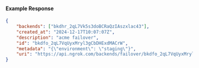 <!-- Code generated for API Clients. DO NOT EDIT. -->

#### Example Response

```json
{
	"backends": ["bkdhr_2qL7Vk5s3doBCRaQzIAszxlac43"],
	"created_at": "2024-12-17T10:07:07Z",
	"description": "acme failover",
	"id": "bkdfo_2qL7VqUyxMryl3gCbDHExdMACrW",
	"metadata": "{\"environment\": \"staging\"}",
	"uri": "https://api.ngrok.com/backends/failover/bkdfo_2qL7VqUyxMryl3gCbDHExdMACrW"
}
```
